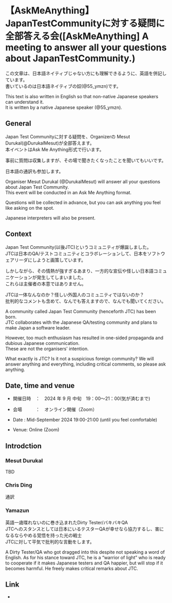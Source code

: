 # 【AskMeAnything】JapanTestCommunityに対する疑問に全部答える会([AskMeAnything] A meeting to answer all your questions about JapanTestCommunity.)

この文章は、日本語ネイティブじゃない方にも理解できるように、英語を併記しています。  
書いているのは日本語ネイティブの奴(@55_ymzn)です。  

This text is also written in English so that non-native Japanese speakers can understand it.  
It is written by a native Japanese speaker (@55_ymzn).  

## General

Japan Test Communityに対する疑問を、Organizerの Mesut Durukal(@DurukalMesut)が全部答えます。  
本イベントはAsk Me Anything形式で行います。  

事前に質問は収集しますが、その場で聞きたくなったことを聞いてもいいです。

日本語の通訳も参加します。  

Organiser Mesut Durukal (@DurukalMesut) will answer all your questions about Japan Test Community.  
This event will be conducted in an Ask Me Anything format.  

Questions will be collected in advance, but you can ask anything you feel like asking on the spot.  

Japanese interpreters will also be present.  

## Context

Japan Test Community(以後JTC)というコミュニティが爆誕しました。  
JTCは日本のQA/テストコミュニティとコラボレーションして、日本をソフトウェアリーダにしようと画策しています。  

しかしながら、その情熱が強すぎるあまり、一方的な宣伝や怪しい日本語コミュニケーションが発生してしまいました。  
これらは主催者の本意ではありません。

JTCは一体なんなのか？怪しい外国人のコミュニティではないのか？  
批判的なコメントも含めて、なんでも答えますので、なんでも聞いてください。

A community called Japan Test Community (henceforth JTC) has been born.  
JTC collaborates with the Japanese QA/testing community and plans to make Japan a software leader.  

However, too much enthusiasm has resulted in one-sided propaganda and dubious Japanese communication.  
These are not the organisers' intention.

What exactly is JTC? Is it not a suspicious foreign community?
We will answer anything and everything, including critical comments, so please ask anything.


## Date, time and venue

- 開催日時　：　2024 年 9 月 中旬　19：00～21：00(気が済むまで)
- 会場　　　：　オンライン開催（Zoom）

- Date : Mid-September 2024 19:00-21:00 (until you feel comfortable)
- Venue: Online (Zoom)

## Introdction

### Mesut Durukal

TBD

### Chris Ding

通訳

### Yamazun 

英語一歳喋れないのに巻き込まれたDirty Tester/バキバキQA   
JTCへのスタンスとしては日本にいるテスターQAが幸せなら協力するし、害になるならやめる覚悟を持った光の戦士  
JTCに対して平気で批判的な言動をします。

A Dirty Tester/QA who got dragged into this despite not speaking a word of English.
As for his stance toward JTC, he is a “warrior of light” who is ready to cooperate if it makes Japanese testers and QA happier, but will stop if it becomes harmful.
He freely makes critical remarks about JTC.

## Link

- 